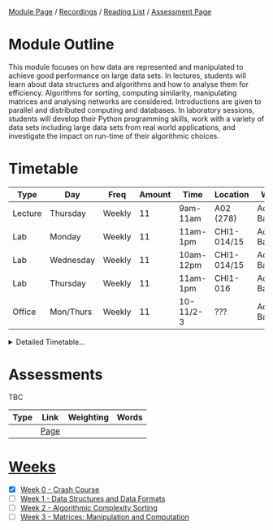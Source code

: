 [Module Page](https://canvas.sussex.ac.uk/courses/35221) /
[Recordings](https://sussex.cloud.panopto.eu/Panopto/Pages/Sessions/List.aspx?embedded=1&nomobileprompt=true#folderID=%22b624258e-4c26-45d0-9897-b22600c4706d%22) /
[Reading List](https://sussex.leganto.exlibrisgroup.com/leganto/nui/lists/23771532240002461?auth=SAML) /
[Assessment Page](https://canvas.sussex.ac.uk/courses/35221/pages/assessments-and-feedback-2)

# Module Outline
This module focuses on how data are represented and manipulated to achieve good performance on large data sets. In lectures, students will learn about data structures and algorithms and how to analyse them for efficiency. Algorithms for sorting, computing similarity, manipulating matrices and analysing networks are considered. Introductions are given to parallel and distributed computing and databases. In laboratory sessions, students will develop their Python programming skills, work with a variety of data sets including large data sets from real world applications, and investigate the impact on run-time of their algorithmic choices. 

# Timetable

| Type | Day | Freq | Amount | Time | Location | Who | 
|---|---|---|---|---|---|---|
| Lecture | Thursday   | Weekly | 11 | 9am-11am  | A02 (278)   | Adam Barrett | 
| Lab     | Monday     | Weekly | 11 | 11am-1pm  | CHI1-014/15 | Adam Barrett |
| Lab     | Wednesday  | Weekly | 11 | 10am-12pm | CHI1-014/15 | Adam Barrett |
| Lab     | Thursday   | Weekly | 11 | 11am-1pm  | CHI1-016    | Adam Barrett |
| Office  | Mon/Thurs  | Weekly | 11 | 10-11/2-3 | ???         | Adam Barrett |

<details>
  <summary>Detailed Timetable...</summary>

  |   | Mon | Tue | Wed | Thurs | Fri |
  |---|---|---|---|---|---|
  | 09-10  |---     |---   |---    | Lecture |---|
  | 10-11  | Office |---   | Lab 2 | Lecture |---|
  | 11-12  | Lab 1  |---   | Lab 2 | Lab 3   |---|
  | 12-13  | Lab 1  |---   |---    | Lab 3   |---|
  | 13-14  |---     |---   |---    |---      |---|
  | 14-15  |---     |---   |---    | Office  |---|

</details>

# Assessments

TBC

| Type | Link | Weighting | Words |
|---|---|---|---|
|  | [Page]() |  |  |

# [Weeks]()
- [x] [Week 0 - Crash Course](https://github.com/LukeBirkett/study-planner/tree/main/969G5_Algorithmic_Data_Science/weeks/week_0)
- [ ] [Week 1 - Data Structures and Data Formats](https://github.com/LukeBirkett/study-planner/tree/main/969G5_Algorithmic_Data_Science/weeks/week_1)
- [ ] [Week 2 - Algorithmic Complexity Sorting](https://github.com/LukeBirkett/study-planner/blob/main/969G5_Algorithmic_Data_Science/weeks/week_2/README.md)
- [ ] [Week 3 - Matrices: Manipulation and Computation](https://github.com/LukeBirkett/study-planner/tree/main/969G5_Algorithmic_Data_Science/weeks/week_3)
